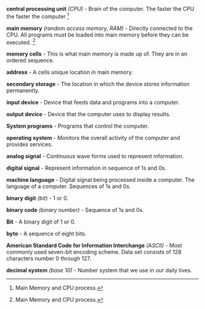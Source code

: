 **central processing unit** *(CPU)* - Brain of the computer. The faster the CPU the faster the computer [^1]

**main memory** *(random access memory, RAM)* - Directly connected to the CPU. All programs must be loaded into main memory before they can be executed. [^1]

**memory cells** - This is what main memory is made up of. They are in an ordered sequence.

**address** - A cells unique location in main memory. 

**secondary storage** - The location in which the device stores information permanently.

**input device** - Device that feeds data and programs into a computer.

**output device** - Device that the computer uses to display results.

**System programs** - Programs that control the computer.

**operating system** - Monitors the overall activity of the computer and provides services.

**analog signal** - Continuous wave forms used to represent information.

**digital signal** - Represent information in sequence of 1s and 0s.

**machine language** - Digital signal being processed inside a computer. The language of a computer. Sequences of 1s and 0s.

**binary digit** *(bit)* - 1 or 0.

**binary code** *(binary number)* - Sequence of 1s and 0s.  

**Bit** - A binary digit of 1 or 0.

**byte** - A sequence of eight bits.

**American Standard Code for Information Interchange** *(ASCII)* - Most commonly used seven-bit encoding scheme. Data set consists of 128 characters number 0 through 127. 

**decimal system** *(base 10)* - Number system that we use in our daily lives.


[^1]: Main Memory and CPU process.
